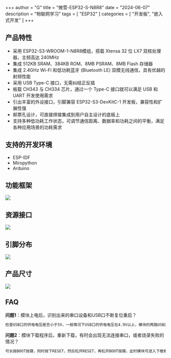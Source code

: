 +++
author = "G"
title = "微雪-ESP32-S-N8R8"
date = "2024-06-07"
description = "物联网学习"
tags = [
"ESP32"
]
categories = [
  "开发板",
  "嵌入式开发"
]
+++
## 产品特性	

- 采用 ESP32-S3-WROOM-1-N8R8模组，搭载 Xtensa 32 位 LX7 双核处理器，主频高达 240MHz
- 集成 512KB SRAM、384KB ROM、8MB PSRAM、8MB Flash 存储器
- 集成 2.4GHz Wi-Fi 和低功耗蓝牙 (Bluetooth LE) 双模无线通信，具有优越的射频性能
- 采用 USB Type-C 接口，无需纠结正反插
- 板载 CH343 与 CH334 芯片，通过一个 Type-C 接口就可以满足 USB 和 UART 开发使用需求
- 引出丰富的外设接口，引脚兼容 ESP32-S3-DevKitC-1 开发板，兼容性和扩展性强
- 邮票孔设计，可直接焊接集成到用户自主设计的底板上
- 支持多种低功耗工作状态，可调节通信距离、数据率和功耗之间的平衡，满足各种应用场景的功耗需求

## 支持的开发环境

- ESP-IDF
- Miropython
- Arduino

## 功能框架

![](https://cdn.jsdelivr.net/gh/guzhenan/Picture/202406080851798.png)

## 资源接口

![](https://cdn.jsdelivr.net/gh/guzhenan/Picture/202406080851796.png)

## 引脚分布

![](https://cdn.jsdelivr.net/gh/guzhenan/Picture/202406080851797.png)

## 产品尺寸

![](https://cdn.jsdelivr.net/gh/guzhenan/Picture/202406080851795.png)

## FAQ

**问题1**：模块上电后，识别出来的串口设备和USB口不断复位重启？

```tex
检查USB口的供电电压是否小于5V，一般情况下USB口的供电电压在4.9V以上，模块的两路USB口均可正常使用，若低于4.9V，则有可能出现供电不足，usb口掉线的情况，此种情况须更换足电压的USB口使用。
```

**问题2**：模块下载程序后，重新下载，有时会出现无法连接串口，或者烧录失败的情况？

```tex
可长按BOOT按键，同时按下RESET，然后松开RESET，再松开BOOT按键，此时模块可进入下载模式，可解决大部分无法下载的问题。
```

